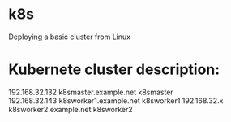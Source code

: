 # k8s
Deploying a basic cluster from Linux

# Kubernete cluster description:

192.168.32.132   k8smaster.example.net k8smaster <br>
192.168.32.143   k8sworker1.example.net k8sworker1
192.168.32.x   k8sworker2.example.net k8sworker2

